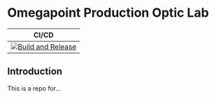 # Omegapoint Production Optic Lab

| CI/CD |
| - |
| [![Build and Release](https://github.com/opadalin/opp-optic-lab/actions/workflows/build-and-release.yml/badge.svg)](https://github.com/opadalin/opp-optic-lab/actions/workflows/build-and-release.yml) |

## Introduction

This is a repo for...